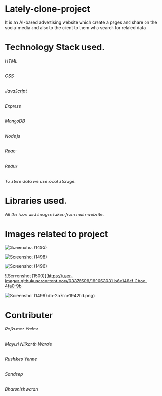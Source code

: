 
# Lately-clone-project
It is an AI-based advertising website which create a pages and share on the social media and also to the client to them who search for related data.

# Technology Stack used.
###### HTML
###### CSS
###### JavaScript
###### Express
###### MongoDB
###### Node.js
###### React
###### Redux
###### To store data we use local storage.

# Libraries used.
###### All the icon and images taken from main website.



# Images related to project

![Screenshot (1495)](https://user-images.githubusercontent.com/93375598/189653741-58d39a95-a92d-4bbb-ac53-10ce876460f4.png)

![Screenshot (1498)](https://user-images.githubusercontent.com/93375598/189653801-fb1e2a8b-efe2-4d7a-b902-b36c1194f93a.png)

![Screenshot (1496)](https://user-images.githubusercontent.com/93375598/189653898-8f4943f6-4620-496d-9a3e-3594733e1acf.png)

![Screenshot (1500)](https://user-images.githubusercontent.com/93375598/189653931-b6e148df-2bae-4fa0-9b

![Screenshot (1499)](https://user-images.githubusercontent.com/93375598/189654050-b0de6cfd-ef33-4e56-9b34-89a020bbd903.png)
db-2a7cce1942bd.png)

# Contributer

###### Rajkumar Yadav
###### Mayuri Nilkanth Warale
###### Rushikes Yerme
###### Sandeep
###### Bharanishwaran
